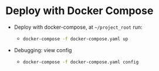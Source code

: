 # Deploy with Docker Compose

- Deploy with docker-compose, at `~/project_root` run:

  - ```bash
    docker-compose -f docker-compose.yaml up
    ```

- Debugging: view config

  - ```bash
    docker-compose -f docker-compose.yaml config
    ```
